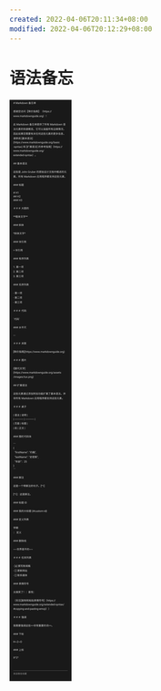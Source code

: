 ```yaml
---
created: 2022-04-06T20:11:34+08:00
modified: 2022-04-06T20:12:29+08:00
---
```


# 语法备忘

![Image](./94ada350c8a5d8807370cd0c6d7f5700.jpg)
